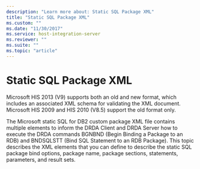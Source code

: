 ```yaml
---
description: "Learn more about: Static SQL Package XML"
title: "Static SQL Package XML"
ms.custom: ""
ms.date: "11/30/2017"
ms.service: host-integration-server
ms.reviewer: ""
ms.suite: ""
ms.topic: "article"
---
```

# Static SQL Package XML
Microsoft HIS 2013 (V9) supports both an old and new format, which includes an associated XML schema for validating the XML document. Microsoft HIS 2009 and HIS 2010 (V8.5) support the old format only.  
  
 The Microsoft static SQL for DB2 custom package XML file contains multiple elements to inform the DRDA Client and DRDA Server how to execute the DRDA commands BGNBND (Begin Binding a Package to an RDB) and BNDSQLSTT (Bind SQL Statement to an RDB Package). This topic describes the XML elements that you can define to describe the static SQL package bind options, package name, package sections, statements, parameters, and result sets.
